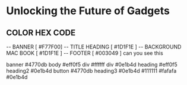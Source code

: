 # Unlocking the Future of Gadgets

## COLOR HEX CODE

-- BANNER [ #F77F00]
-- TITLE HEADING [ #1D1F1E ]
-- BACKGROUND MAC BOOK [ #1D1F1E ]
-- FOOTER [ #003049 ]
can you see this

banner #4770db
body #eff0f5
div #ffffff
div #0e1b4d
heading #eff0f5
heading2 #0e1b4d
button #4770db
heading3 #0e1b4d
#111111
#fafafa
#0e1b4d
